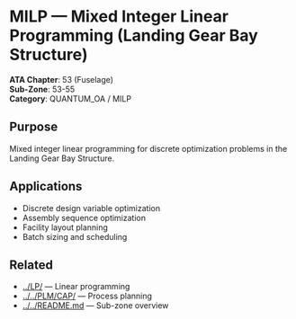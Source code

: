 # MILP — Mixed Integer Linear Programming (Landing Gear Bay Structure)

**ATA Chapter**: 53 (Fuselage)  
**Sub-Zone**: 53-55  
**Category**: QUANTUM_OA / MILP

## Purpose

Mixed integer linear programming for discrete optimization problems in the Landing Gear Bay Structure.

## Applications

- Discrete design variable optimization
- Assembly sequence optimization
- Facility layout planning
- Batch sizing and scheduling

## Related

- [../LP/](../LP/) — Linear programming
- [../../PLM/CAP/](../../PLM/CAP/) — Process planning
- [../../README.md](../../README.md) — Sub-zone overview
